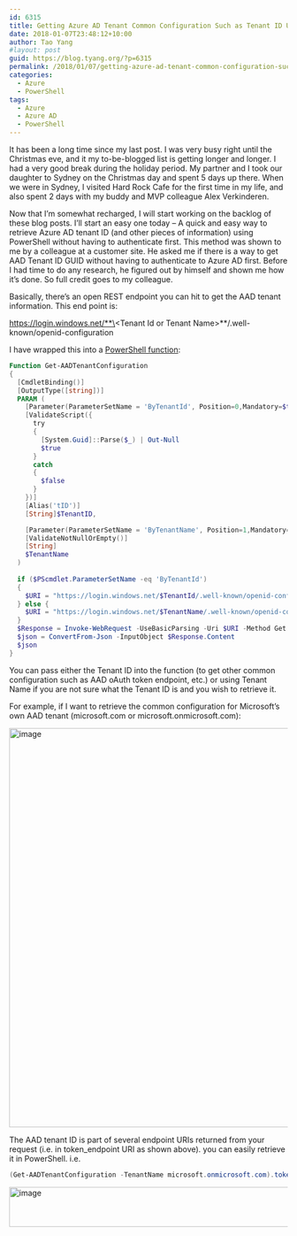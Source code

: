 ```yaml
---
id: 6315
title: Getting Azure AD Tenant Common Configuration Such as Tenant ID Using PowerShell
date: 2018-01-07T23:48:12+10:00
author: Tao Yang
#layout: post
guid: https://blog.tyang.org/?p=6315
permalink: /2018/01/07/getting-azure-ad-tenant-common-configuration-such-as-tenant-id-using-powershell/
categories:
  - Azure
  - PowerShell
tags:
  - Azure
  - Azure AD
  - PowerShell
---
```

It has been a long time since my last post. I was very busy right until the Christmas eve, and it my to-be-blogged list is getting longer and longer. I had a very good break during the holiday period. My partner and I took our daughter to Sydney on the Christmas day and spent 5 days up there. When we were in Sydney, I visited Hard Rock Cafe for the first time in my life, and also spent 2 days with my buddy and MVP colleague Alex Verkinderen.

Now that I’m somewhat recharged, I will start working on the backlog of these blog posts. I’ll start an easy one today – A quick and easy way to retrieve Azure AD tenant ID (and other pieces of information) using PowerShell without having to authenticate first. This method was shown to me by a colleague at a customer site. He asked me if there is a way to get AAD Tenant ID GUID without having to authenticate to Azure AD first. Before I had time to do any research, he figured out by himself and shown me how it’s done. So full credit goes to my colleague.

Basically, there’s an open REST endpoint you can hit to get the AAD tenant information. This end point is:

https://login.windows.net/**\<Tenant Id or Tenant Name\>**/.well-known/openid-configuration

I have wrapped this into a [PowerShell function](https://gist.github.com/tyconsulting/7c313dc98947f0e413cf69b0b2321013):

```powershell
Function Get-AADTenantConfiguration
{
  [CmdletBinding()]
  [OutputType([string])]
  PARAM (
    [Parameter(ParameterSetName = 'ByTenantId', Position=0,Mandatory=$true)]
    [ValidateScript({
      try 
      {
        [System.Guid]::Parse($_) | Out-Null
        $true
      } 
      catch 
      {
        $false
      }
    })]
    [Alias('tID')]
    [String]$TenantID,

    [Parameter(ParameterSetName = 'ByTenantName', Position=1,Mandatory=$true)][Alias('cred')]
    [ValidateNotNullOrEmpty()]
    [String]
    $TenantName
  )
  
  if ($PScmdlet.ParameterSetName -eq 'ByTenantId')
  {
    $URI = "https://login.windows.net/$TenantId/.well-known/openid-configuration"
  } else {
    $URI = "https://login.windows.net/$TenantName/.well-known/openid-configuration"
  }
  $Response = Invoke-WebRequest -UseBasicParsing -Uri $URI -Method Get
  $json = ConvertFrom-Json -InputObject $Response.Content
  $json
}
```

You can pass either the Tenant ID into the function (to get other common configuration such as AAD oAuth token endpoint, etc.) or using Tenant Name if you are not sure what the Tenant ID is and you wish to retrieve it.

For example, if I want to retrieve the common configuration for Microsoft’s own AAD tenant (microsoft.com or microsoft.onmicrosoft.com):

<a href="https://blog.tyang.org/wp-content/uploads/2018/01/image.png"><img style="display: inline; background-image: none;" title="image" src="https://blog.tyang.org/wp-content/uploads/2018/01/image_thumb.png" alt="image" width="982" height="722" border="0" /></a>

The AAD tenant ID is part of several endpoint URIs returned from your request (i.e. in token_endpoint URI as shown above). you can easily retrieve it in PowerShell. i.e.

```powershell
(Get-AADTenantConfiguration -TenantName microsoft.onmicrosoft.com).token_endpoint.split('/')[3]
```

<a href="https://blog.tyang.org/wp-content/uploads/2018/01/image-1.png"><img style="display: inline; background-image: none;" title="image" src="https://blog.tyang.org/wp-content/uploads/2018/01/image_thumb-1.png" alt="image" width="971" height="72" border="0" /></a>
